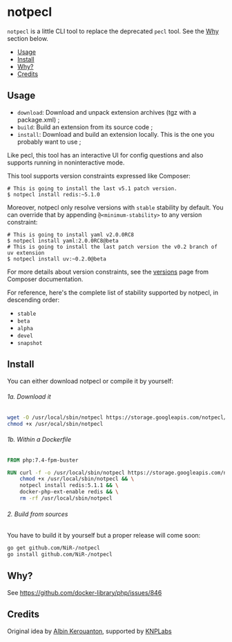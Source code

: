 # notpecl

`notpecl` is a little CLI tool to replace the deprecated `pecl` tool. See the
[Why](#why) section below.

* [Usage](#usage)
* [Install](#install)
* [Why?](#why)
* [Credits](#credits)

## Usage

* `download`: Download and unpack extension archives (tgz with a package.xml) ;
* `build`: Build an extension from its source code ;
* `install`: Download and build an extension locally. This is the one you 
probably want to use ;

Like pecl, this tool has an interactive UI for config questions and also
supports running in noninteractive mode.

This tool supports version constraints expressed like Composer:

```
# This is going to install the last v5.1 patch version.
$ notpecl install redis:~5.1.0
```

Moreover, notpecl only resolve versions with `stable` stability by default.
You can override that by appending ̀`@<minimum-stability>` to any version
constraint:

```
# This is going to install yaml v2.0.0RC8
$ notpecl install yaml:2.0.0RC8@beta
# This is going to install the last patch version the v0.2 branch of uv extension
$ notpecl install uv:~0.2.0@beta
```

For more details about version constraints, see the [versions](https://getcomposer.org/doc/articles/versions.md)
page from Composer documentation.

For reference, here's the complete list of stability supported by notpecl, in
descending order:

* `stable`
* `beta`
* `alpha`
* `devel`
* `snapshot`

## Install

You can either download notpecl or compile it by yourself:

###### 1a. Download it

```bash
wget -O /usr/local/sbin/notpecl https://storage.googleapis.com/notpecl/notpecl
chmod +x /usr/ocal/sbin/notpecl
```

###### 1b. Within a Dockerfile

```dockerfile
FROM php:7.4-fpm-buster

RUN curl -f -o /usr/local/sbin/notpecl https://storage.googleapis.com/notpecl/notpecl && \
    chmod +x /usr/local/sbin/notpecl && \
    notpecl install redis:5.1.1 && \
    docker-php-ext-enable redis && \
    rm -rf /usr/local/sbin/notpecl
```

###### 2. Build from sources

You have to build it by yourself but a proper release will come soon:

```bash
go get github.com/NiR-/notpecl
go install github.com/NiR-/notpecl
```

## Why?

See https://github.com/docker-library/php/issues/846

## Credits

Original idea by [Albin Kerouanton](https://github.com/NiR-), supported by
[KNPLabs](https://www.knplabs.com/)
